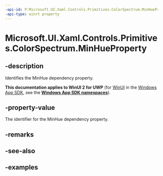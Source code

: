 ```yaml
---
-api-id: P:Microsoft.UI.Xaml.Controls.Primitives.ColorSpectrum.MinHueProperty
-api-type: winrt property
---
```

<!-- Property syntax.
public DependencyProperty MinHueProperty { get; }
-->

# Microsoft.UI.Xaml.Controls.Primitives.ColorSpectrum.MinHueProperty


## -description

Identifies the MinHue dependency property.


**This documentation applies to WinUI 2 for UWP** (for [WinUI](/windows/apps/winui/winui3/) in the [Windows App SDK](/windows/apps/windows-app-sdk/), see the **[Windows App SDK namespaces](/windows/windows-app-sdk/api/winrt/)**).

## -property-value

The identifier for the MinHue dependency property.


## -remarks


## -see-also


## -examples


